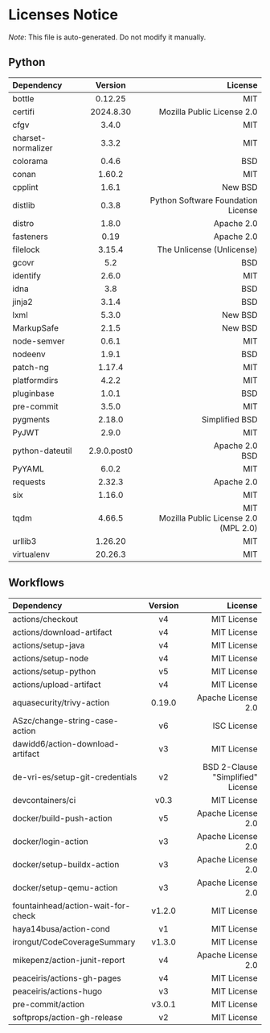 # Licenses Notice
*Note*: This file is auto-generated. Do not modify it manually.
## Python
| Dependency | Version | License |
|:-----------|:-------:|--------:|
|bottle|0.12.25|MIT|
|certifi|2024.8.30|Mozilla Public License 2.0|
|cfgv|3.4.0|MIT|
|charset-normalizer|3.3.2|MIT|
|colorama|0.4.6|BSD|
|conan|1.60.2|MIT|
|cpplint|1.6.1|New BSD|
|distlib|0.3.8|Python Software Foundation License|
|distro|1.8.0|Apache 2.0|
|fasteners|0.19|Apache 2.0|
|filelock|3.15.4|The Unlicense (Unlicense)|
|gcovr|5.2|BSD|
|identify|2.6.0|MIT|
|idna|3.8|BSD|
|jinja2|3.1.4|BSD|
|lxml|5.3.0|New BSD|
|MarkupSafe|2.1.5|New BSD|
|node-semver|0.6.1|MIT|
|nodeenv|1.9.1|BSD|
|patch-ng|1.17.4|MIT|
|platformdirs|4.2.2|MIT|
|pluginbase|1.0.1|BSD|
|pre-commit|3.5.0|MIT|
|pygments|2.18.0|Simplified BSD|
|PyJWT|2.9.0|MIT|
|python-dateutil|2.9.0.post0|Apache 2.0<br/>BSD|
|PyYAML|6.0.2|MIT|
|requests|2.32.3|Apache 2.0|
|six|1.16.0|MIT|
|tqdm|4.66.5|MIT<br/>Mozilla Public License 2.0 (MPL 2.0)|
|urllib3|1.26.20|MIT|
|virtualenv|20.26.3|MIT|
## Workflows
| Dependency | Version | License |
|:-----------|:-------:|--------:|
|actions/checkout|v4|MIT License|
|actions/download-artifact|v4|MIT License|
|actions/setup-java|v4|MIT License|
|actions/setup-node|v4|MIT License|
|actions/setup-python|v5|MIT License|
|actions/upload-artifact|v4|MIT License|
|aquasecurity/trivy-action|0.19.0|Apache License 2.0|
|ASzc/change-string-case-action|v6|ISC License|
|dawidd6/action-download-artifact|v3|MIT License|
|de-vri-es/setup-git-credentials|v2|BSD 2-Clause "Simplified" License|
|devcontainers/ci|v0.3|MIT License|
|docker/build-push-action|v5|Apache License 2.0|
|docker/login-action|v3|Apache License 2.0|
|docker/setup-buildx-action|v3|Apache License 2.0|
|docker/setup-qemu-action|v3|Apache License 2.0|
|fountainhead/action-wait-for-check|v1.2.0|MIT License|
|haya14busa/action-cond|v1|MIT License|
|irongut/CodeCoverageSummary|v1.3.0|MIT License|
|mikepenz/action-junit-report|v4|Apache License 2.0|
|peaceiris/actions-gh-pages|v4|MIT License|
|peaceiris/actions-hugo|v3|MIT License|
|pre-commit/action|v3.0.1|MIT License|
|softprops/action-gh-release|v2|MIT License|
